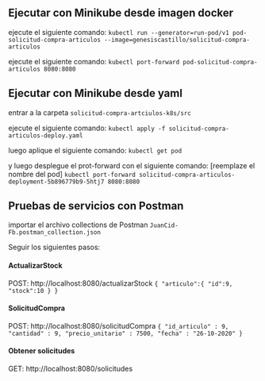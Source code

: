 
## Ejecutar con Minikube desde imagen docker

ejecute el siguiente comando:
`kubectl run --generator=run-pod/v1 pod-solicitud-compra-articulos --image=genesiscastillo/solicitud-compra-articulos`

ejecute el siguiente comando:
`kubectl port-forward pod-solicitud-compra-articulos 8080:8080`


## Ejecutar con Minikube desde yaml

entrar a la carpeta `solicitud-compra-artciulos-k8s/src`

ejecute el siguiente comando: `kubectl apply -f solicitud-compra-articulos-deploy.yaml`

luego aplique el siguiente comando: `kubectl get pod`

y luego desplegue el prot-forward con el siguiente comando: [reemplaze el nombre del pod]
`kubectl port-forward solicitud-compra-articulos-deployment-5b896779b9-5htj7 8080:8080`


## Pruebas de servicios con Postman
importar el archivo collections de Postman `JuanCid-Fb.postman_collection.json`

Seguir los siguientes pasos:

#### ActualizarStock
POST: http://localhost:8080/actualizarStock
`{
    "articulo":{
        "id":9,
        "stock":10
    }
}`

#### SolicitudCompra
POST: http://localhost:8080/solicitudCompra 
`{
    "id_articulo" : 9,
    "cantidad" : 9,
    "precio_unitario" : 7500,
    "fecha" : "26-10-2020"
}`

#### Obtener solicitudes
GET: http://localhost:8080/solicitudes
